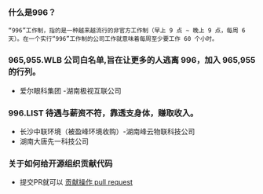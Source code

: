### 什么是996？
`“996”工作制，指的是一种越来越流行的非官方工作制（早上 9 点 ~ 晚上 9 点，每周 6 天）。在一个实行“996”工作制的公司工作就意味着每周至少要工作 60 个小时。`


### **965,955.WLB** 公司白名单,旨在让更多的人逃离 996，加入 965,955 的行列。
- 爱尔眼科集团 -湖南极视互联公司


### **996.LIST** 待遇与薪资不符，靠透支身体，赚取收入。
- 长沙中联环境（被盈峰环境收购）-湖南峰云物联科技公司
- 湖南大唐先一科技公司


### 关于如何给开源组织贡献代码 
- 提交PR就可以 [贡献操作 pull request](https://gist.github.com/zxhfighter/62847a087a2a8031fbdf#file-fork-and-push-md)
